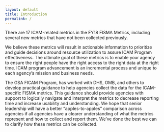 ```yaml
---
layout: default
title: Introduction
permalink: /
---
```


There are 17 ICAM-related metrics in the FY18 FISMA Metrics, including several new metrics that have not been collected previously.

We believe these metrics will result in actionable information to prioritize and guide decisions around resource utilization to assure ICAM Program effectiveness. The ultimate goal of these metrics is to enable your agency to ensure the right people have the right access to the right data at the right time.  ICAM program advancement is an incremental process and unique to each agency’s mission and business needs.

The GSA FICAM Program, has worked with DHS, OMB, and others to develop practical guidance to help agencies collect the data for the ICAM-specific FISMA metrics. This guidance should provide agencies with support to logically navigate and interpret the metrics to decrease reporting time and increase usability and understanding. We hope that senior leadership will have a better “apples-to-apples” comparison across agencies if all agencies have a clearer understanding of what the metrics represent and how to collect and report them. We’ve done the best we can to clarify how these metrics can be collected.

